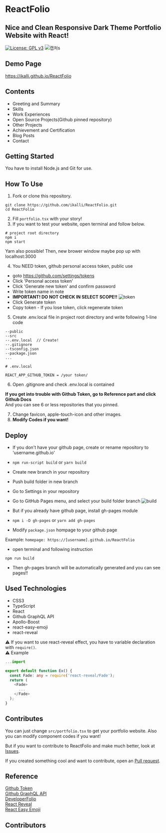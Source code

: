 # ReactFolio
## Nice and Clean Responsive Dark Theme Portfolio Website with React!

[![License: GPL v3](https://img.shields.io/badge/License-GPLv3-blue.svg)](https://github.com/Ikalli/ReactFolio/blob/master/LICENSE)
![캡처s](https://user-images.githubusercontent.com/16658067/94010854-70ca5a80-fde1-11ea-9241-aae8d76247fd.PNG)

## Demo Page
https://ikalli.github.io/ReactFolio

## Contents
* Greeting and Summary
* Skills
* Work Experiences
* Open Source Projects(Github pinned repository)
* Other Projects
* Achievement and Certification
* Blog Posts
* Contact

## Getting Started
You have to install Node.js and Git for use.

## How To Use
1. Fork or clone this repository.  
```
git clone https://github.com/ikalli/ReactFolio.git  
cd ReactFolio
```
2. Fill `portfolio.tsx` with your story!
3. If you want to test your website, open terminal and follow below.
```
# project root directory
npm i
npm start
```
Yarn also possible!
Then, new brower window maybe pop up with localhost:3000

4. You NEED token, github personal access token, public use
  * goto https://github.com/settings/tokens
  * Click 'Personal access token'
  * Click 'Generate new token' and confirm password
  * Write token name in note
  * __IMPORTANT! DO NOT CHECK IN SELECT SCOPE!!__
  ![token](https://user-images.githubusercontent.com/16658067/94020991-79755d80-fdee-11ea-9ba0-80fb76652d94.PNG)
  * Click Generate token
  * Copy token - If you lose token, click regenerate token
  
5. Create .env.local file in project root directory and write following 1-line code
```
--public
--src
--.env.local  // Create!
--.gitignore
--tsconfig.json
--package.json
...

# .env.local

REACT_APP_GITHUB_TOKEN = /your token/
```

6. Open .gitignore and check .env.local is contained  

**If you get into trouble with Github Token, go to Reference part and click Github Docs**  
And you can see 6 or less repositories that you pinned.

7. Change favicon, apple-touch-icon and other images.
8. **Modify Codes if you want!**

## Deploy
* If you don't have your github page, create or rename repository to 'username.github.io'
* `npm run-script build` or `yarn build`
* Create new branch in your repository
* Push build folder in new branch
* Go to Settings in your repository
* Go to GitHub Pages menu, and select your build folder branch
![build](https://user-images.githubusercontent.com/16658067/94020936-6c586e80-fdee-11ea-9a49-4a9e8c19c09b.PNG)  

* But if you already have github page, install gh-pages module 
* `npm i -D gh-pages` or `yarn add gh-pages`
* Modify `package.json` hompage to your github page  

Example: `homepage: https://[username].github.io/ReactFolio`

* open terminal and following instruction  

`npm run build`

* Then gh-pages branch will be automatically generated and you can see pages!!

## Used Technologies
* CSS3
* TypeScript
* React
* Github GraphQL API
* Apollo-Boost
* react-easy-emoji
* react-reveal  

⚠ If you want to use react-reveal effect, you have to variable declaration with `require()`.  
⚠ Example
```typescript
...import 

export default function Ex() {
  const Fade: any = require('react-reveal/Fade');
  return (
    <Fade>
      ...
    </Fade>
  );
}
```

## Contributes

You can just change `src/portfolio.tsx` to get your portfolio website. Also you can modify component codes if you want!

But if you want to contribute to ReactFolio and make much better, look at [Issues](https://github.com/Ikalli/ReactFolio/issues).

If you created something cool and want to contribute, open an [Pull request](https://github.com/Ikalli/ReactFolio/pulls).

## Reference
[Github Token](https://docs.github.com/en/github/authenticating-to-github/creating-a-personal-access-token)  
[Github GraphQL API](https://docs.github.com/en/graphql)  
[DeveloperFolio](https://github.com/saadpasta/developerFolio)  
[React Reveal](https://www.react-reveal.com/)  
[React Easy Emoji](https://www.npmjs.com/package/react-easy-emoji)  

## Contributors